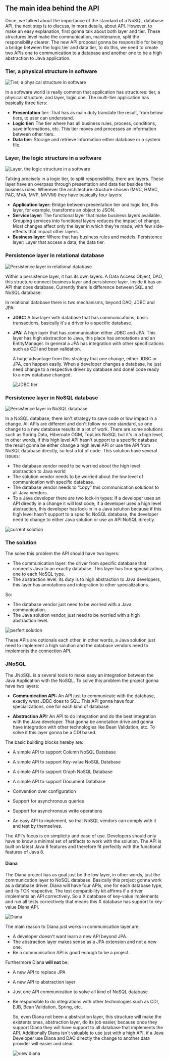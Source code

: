 ## The main idea behind the API

Once, we talked about the importance of the standard of a NoSQL database API, the next step is to discuss, in more details, about API. However, to make an easy explanation, first gonna talk about both layer and tier. These structures level make the communication, maintenance, split the responsibility clearer. The new API proposal gonna be responsible for being a bridge between the logic tier and data tier, to do this, we need to create two APIs one to communication to a database and another one to be a high abstraction to Java application.

### Tier, a physical structure in software

![Tier, a physical structure in software
](../images/01.png)

In a software world is really common that application has structures: tier, a physical structure, and layer, logic one. The multi-tier application has basically three tiers:

* **Presentation**     tier: That has as main duty translate the result, from below tiers, to user can understand.    
* **Logic tier:** The tier where has all business rules, process, conditions, save     informations, etc. This tier moves and processes an information between other tiers.
* **Data tier:** Storage and retrieve information either database or a system file.

### Layer, the logic structure in a software

![Layer, the logic structure in a software](../images/02.png)

Talking precisely in a logic tier, to split responsibility, there are layers. These layer have an overpass through presentation and data tier besides the business rules. Wherever the architecture structure chosen \(MVC, HMVC, PAC, MVA, MVP, MVVM\) they have basically four layers:

* **Application layer:** Bridge between presentation tier and logic tier, this layer, for example, transforms an object to JSON.
* **Service layer:** The functional layer that make business layers available. Grouping services into functional layers reduces the impact of change. Most     changes affect only the layer in which they're made, with few side-effects that impact other layers.     
* **Business layer:** Where that has business rules and models.
  Persistence layer: Layer that access a data, the data tier.

### Persistence layer in relational database

![Persistence layer in relational database](../images/03.png)

Within a persistence layer, it has its own layers: A Data Access Object, DAO, this structure connect business layer and persistence layer. Inside it has an API that does database. Currently there is difference between SQL and NoSQL database:

In relational database there is two mechanisms, beyond DAO, JDBC and JPA:

* **JDBC:** A low layer with database that has communications, basic transactions,     basically it's a driver to a specific database.    
* **JPA:** A high layer that has communication either JDBC and JPA. This layer has     high abstraction to Java, this place has annotations and an EntityManager. In general a JPA has integration with other specifications such as CDI and bean validation.

  A huge advantage from this strategy that one change, either JDBC or JPA, can happen easily. When a developer changes a database, he just need change to a respective driver by database and done! code ready to a new database changed.

  ![JDBC tier](../images/04.png)

### Persistence layer in NoSQL database

![Persistence layer in NoSQL database](../images/06.png)

In a NoSQL database, there isn't strategy to save code or low impact in a change. All APIs are different and don't follow no one standard, so one change to a new database results in a lot of work. There are some solutions such as Spring Data, Hibernate OGM, TopLink NoSQL but it's in a high level, in other words, if this high level API hasn't support to a specific database the result gonna be either change a high level API or use the API from NoSQL database directly, so lost a lot of code. This solution have several issues:

* The database vendor need to be worried about the high level abstraction to Java world
* The solution vendor needs to be worried about the low level of communication with specific database.
* The database vendor needs to “copy” this communication solutions to all Java vendors.
* To a Java developer there are two lock-in types: If a developer uses an API directly in a change it will lost code, if a developer uses  a high level abstraction, this developer has lock-in in a Java solution because if  this high level hasn't support to a specific NoSQL database, the developer need to change to either Java solution or use an API NoSQL directly.

![current solution](../images/07.png)

### The solution

The solve this problem the API should have two layers:

* The communication layer: the driver from specific database that connects Java to an exactly database. This layer has four specialization, one to each NoSQL type.
* The abstraction level: its duty is to high abstraction to Java developers, this layer has annotations and integration to other specializations.

So:

* The database vendor just need to be worried with a Java communication.
* The Java solution vendor, just need to be worried with a high abstraction level.

![perfert solution](../images/08.png)

These APIs are optionals each other, in other words, a Java solution just need to implement a high solution and the database vendors need to implements the connection API.

### JNoSQL

The JNoSQL is a several tools to make easy an integration between the Java Application with the NoSQL. To solve this problem the project gonna have two layers:

* **Communication API:** An API just to communicate with the database, exactly what JDBC does to SQL. This API gonna have four specializations, one for each kind of database.

* **Abstraction API:** An API to do integration and do the best integration with the Java developer. That gonna be annotation drive and gonna have integration with other technologies like Bean Validation, etc. To solve it this layer gonna be a CDI based.

The basic building blocks hereby are:

* A simple API to support Column NoSQL Database

* A simple API to support Key-value NoSQL Database

* A simple API to support Graph NoSQL Database

* A simple API to support Document Database

* Convention over configuration

* Support for asynchronous queries

* Support for asynchronous write operations

* An easy API to implement, so that NoSQL vendors can comply with it and test by themselves.

The API's focus is on simplicity and ease of use. Developers should only have to know a minimal set of artifacts to work with the solution. The API is built on latest Java 8 features and therefore fit perfectly with the functional features of Java 8.

#### Diana

The Diana project has as goal just be the low layer, in other words, just the communication layer to NoSQL database. Basically this project gonna work as a database driver. Diana will have four APIs, one for each database type, and its TCK respective. The test compatibility kit affirms if a driver implements an API correctively. So a X database of key-value implements and run all tests correctively that means this X database has support to key-value Diana API.

![Diana ](../images/09.png)

The main reason to Diana just works in communication layer are:

* A developer doesn't want learn a new API beyond JPA.
* The abstraction layer makes sense as a JPA extension and not a new one.
* Be a communication API is good enough to be a project.

Furthermore Diana **will not** be:

* A new API to replace JPA
* A new API to abstraction layer
* Just one API communication to solve all kind of NoSQL database
* Be responsible to do integrations with other technologies such as CDI, EJB, Bean Validation, Spring, etc.

  So, even Diana not been a abstraction layer, this structure will make the existents ones, abstraction layer, do its job easier, because once they support Diana they will have support to all database that implements the API. Additionally Diana isn't valuable to use  just with a high API, if a Java Developer use Diana and DAO directly the change to another data provider will easier and clear.

  ![view diana](../images/10.png)



